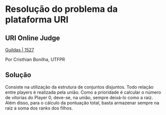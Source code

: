 # Resolução do problema da plataforma URI

## URI Online Judge

<a href="https://www.urionlinejudge.com.br/judge/pt/problems/view/1527"> Guildas | 1527 </a>

Por Cristhian Bonilha, UTFPR

## Solução

Consiste na utilização da estrutura de conjuntos disjuntos. Todo relação entre players é realizada pela união. Como a prioridade é calcular o número de vitorias do Player 0, deve-se, na união, sempre deixá-lo como a raiz. Além disso, para o cálculo da pontuação total, basta armazenar sempre na raiz a soma dos ranks dos filhos.

